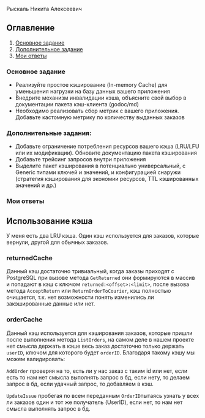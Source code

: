 Рыскаль Никита Алексеевич

## Оглавление

1. [Основное задание](#task)
2. [Дополнительное задание](#extraTask)
3. [Мои ответы](#myAnswers)

### Основное задание <a name="task"></a>
- Реализуйте простое кэширование (In-memory Cache) для уменьшения нагрузки на базу данных вашего приложения
- Внедрите механизм инвалидации кэша, объясните свой выбор в документации пакета кэш-клиента (godoc/md)
- Необходимо реализовать сбор метрик с вашего приложения. Добавьте кастомную метрику по количеству выданных заказов



### Дополнительные задания: <a name="extraTask"></a>
- Добавьте ограничение потребления ресурсов вашего кэша (LRU/LFU или их модификации). Обновите документацию пакета кэширования
- Добавьте трейсинг запросов внутри приложения
- Выделите пакет кэширования в потенциально универсальный, с Generic типами ключей и значений, и конфигурацией снаружи (стратегия кэширования для экономии ресурсов, TTL кэшированных значений и др.)


### Мои ответы <a name="myAnswers"></a>

Использование кэша
---
У меня есть два LRU кэша. Один кэш используется для заказов, которые вернули, другой для обычных заказов.

### returnedCache

Данный кэш достаточно тривиальный, когда заказы приходят с PostgreSQL при вызове метода `GetReturned` они формируются в массив и попадают в кэш с ключом `returned:<offset>:<limit>`, после вызова метода `AcceptReturn` или `ReturnOrderToCourier`, кэш полностью очищается, т.к. нет возможности понять изменились ли закэшированные данные или нет.


### orderCache

Данный кэш используется для кэширования заказов, которые пришли после выполнения метода `ListOrders`, на самом деле в нашем проекте нет смысла держать в кэше весь заказ достаточно только держать `userID`, ключом для которого будет `orderID`. Благодаря такому кэшу мы можем валидировать:

`AddOrder` проверяя на то, есть ли у нас заказ с таким id или нет, если есть то нам нет смысла выполнять запрос в бд, если нету, то делаем запрос в бд, если удачный запрос, то добавляем в кэш.

`UpdateIssue` пробегая по всем переданным `OrderID`пытаясь узнать у всех ли заказов один и тот же получатель (UserID), если нет, то нам нет смысла выполнять запрос в бд.

